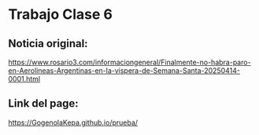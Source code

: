 # Trabajo Clase 6

## Noticia original:
https://www.rosario3.com/informaciongeneral/Finalmente-no-habra-paro-en-Aerolineas-Argentinas-en-la-vispera-de-Semana-Santa-20250414-0001.html

## Link del page:
https://GogenolaKepa.github.io/prueba/
